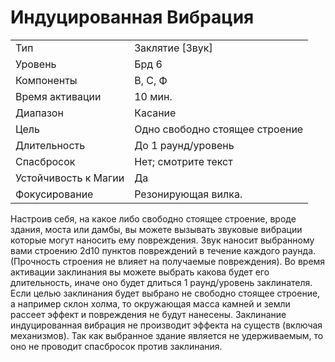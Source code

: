 
# Индуцированная Вибрация

| | |
|---|---|
|Тип|Заклятие [Звук]|
|Уровень| Брд 6|
|Компоненты| В, С, Ф|
|Время активации| 10 мин.|
|Диапазон| Касание|
|Цель| Одно свободно стоящее строение|
|Длительность| До 1 раунд/уровень|
|Спасбросок| Нет; смотрите текст|
|Устойчивость к Магии| Да|
|Фокусирование| Резонирующая вилка.|

Настроив себя, на какое либо свободно стоящее строение, вроде здания,
моста или дамбы, вы можете вызывать
звуковые вибрации которые могут наносить ему повреждения. Звук наносит
выбранному вами строению 2d10 пунктов повреждений в течение каждого
раунда. (Прочность строения не влияет
на получаемые повреждения). Во время
активации заклинания вы можете выбрать какова будет его длительность,
иначе оно будет длиться 1 раунд/уровень заклинателя. Если целью заклинания будет выбрано не свободно стоящее строение, а например склон холма,
то окружающая масса камней и земли
рассеет эффект и повреждения не будут
нанесены.
Заклинание индуцированная вибрация не производит эффекта на существ
(включая механизмов). Так как выбранное здание является не удерживаемым,
то оно не проводит спасбросок против
заклинания.
